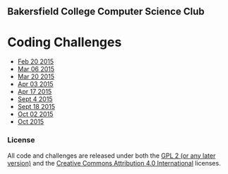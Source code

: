 ## Bakersfield&nbsp;College Computer&nbsp;Science&nbsp;Club
# Coding Challenges

 * [Feb 20 2015](https://github.com/AICSC/Coding-Challenges/blob/master/2015/02-20/Challenge.md)
 * [Mar 06 2015](https://github.com/AICSC/Coding-Challenges/blob/master/2015/03-06/Challenge.md)
 * [Mar 20 2015](https://github.com/AICSC/Coding-Challenges/blob/master/2015/03-20/Readme.md)
 * [Apr 03 2015](https://github.com/AICSC/Coding-Challenges/blob/master/2015/04-03/Readme.md)
 * [Apr 17 2015](https://github.com/AICSC/Coding-Challenges/blob/master/2015/04-17/Readme.md)
 * [Sept 4 2015](https://github.com/AICSC/Coding-Challenges/blob/master/2015/09-04/Readme.md)
 * [Sept 18 2015](https://github.com/AICSC/Coding-Challenges/blob/master/2015/09-18/Readme.md)
 * [Oct 02 2015](https://github.com/AICSC/Coding-Challenges/blob/master/2015/10-02/Readme.md)
 * [Oct 2015](https://github.com/AICSC/Coding-Challenges/blob/master/2015/10/Readme.md)

### License

All code and challenges are released under both the [GPL 2 (or any later version)](http://www.gnu.org/licenses/old-licenses/gpl-2.0.en.html) and the [Creative Commons
Attribution 4.0 International](https://creativecommons.org/licenses/by/4.0/) licenses.
